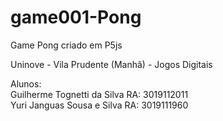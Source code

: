 # game001-Pong
Game Pong criado em P5js

Uninove - Vila Prudente (Manhã) - Jogos Digitais<br>

Alunos: <br>
       Guilherme Tognetti da Silva RA: 3019112011<br>
       Yuri Janguas Sousa e Silva  RA: 3019111960<br>
